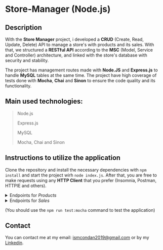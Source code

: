 # Store-Manager (Node.js)

## Description
With the **Store Manager** project, i developed a **CRUD** (Create, Read, Update, Delete) API to manage a store's with products and its sales. With that, we structured a **RESTful API** according to the **MSC** (Model, Service and Controller) architecture, and linked with the store's database with security and stability.

The project has management routes made with **Node.JS** and **Express.js** to handle **MySQL** tables at the same time. The project have high coverage of tests done with **Mocha**, **Chai** and **Sinon** to ensure the code quality and its functionality.

## Main used technologies:
>Node.js
>
>Express.js
>
>MySQL
>
>Mocha, Chai and Sinon
## Instructions to utilize the application
Clone the repository and install the necessary dependencies with `npm install` and start the project wirh `node index.js`. After that, you are free to make requests using any **HTTP Client** that you prefer (Insomnia, Postman, HTTPIE and others).

<details>
  <summary>Endpoints for <i>Products</i></summary>
  <br>
  <ul>
  <li>get('/');</li>
  <li>get('/search');</li>
  <li>get('/:id');</li>
  <li>post('/');</li>
  <li>put('/:id');</li>
  <li>delete('/:id');</li>
  </ul>
</details>

<details>
  <summary>Endpoints for <i>Sales</i></summary>
  <br>
  <ul>
  <li>get('/');</li>
  <li>get('/:id');</li>
  <li>post('/');</li>
  <li>put('/:id');</li>
  <li>delete('/:id');</li>
  </ul>
</details>

(You should use the `npm run test:mocha` command to test the application)

## Contact
You can contact me at my email: ismcondan2019@gmail.com or by my <a href="https://www.linkedin.com/in/ismaeldantas/">Linkedin</a>.
